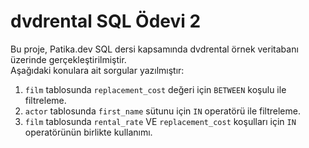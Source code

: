 # dvdrental SQL Ödevi 2

Bu proje, Patika.dev SQL dersi kapsamında dvdrental örnek veritabanı üzerinde gerçekleştirilmiştir.  
Aşağıdaki konulara ait sorgular yazılmıştır:

1.  `film` tablosunda `replacement_cost` değeri için `BETWEEN` koşulu ile filtreleme.
2.  `actor` tablosunda `first_name` sütunu için `IN` operatörü ile filtreleme.
3.  `film` tablosunda `rental_rate` VE `replacement_cost` koşulları için `IN` operatörünün birlikte kullanımı.


